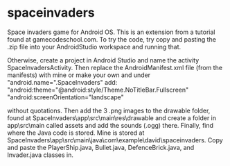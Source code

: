 # spaceinvaders
Space invaders game for Android OS. This is an extension from a tutorial found at gamecodeschool.com. To try the code, try copy and pasting the .zip file into your AndroidStudio workspace and running that. 

Otherwise, create a project in Android Studio and name the activity SpaceInvadersActivity. Then replace the AndroidManifest.xml file (from the manifests) with mine or make your own and under "android.name=".SpaceInvaders" add: 
"android:theme="@android:style/Theme.NoTitleBar.Fullscreen"
"android:screenOrientation="landscape"

without quotations. Then add the 3 .png images to the drawable folder, found at SpaceInvaders\app\src\main\res\drawable and create a folder in app\src\main called assets and add the sounds (.ogg) there. Finally, find where the Java code is stored. Mine is stored at SpaceInvaders\app\src\main\java\com\example\david\spaceinvaders. Copy and paste the PlayerShip.java, Bullet.java, DefenceBrick.java, and Invader.java classes in.
